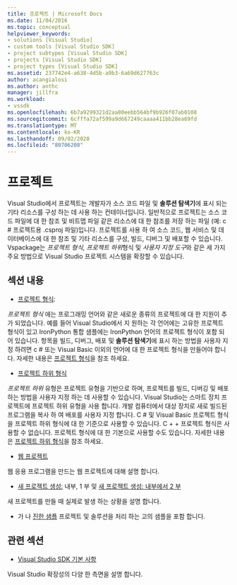 ```yaml
---
title: 프로젝트 | Microsoft Docs
ms.date: 11/04/2016
ms.topic: conceptual
helpviewer_keywords:
- solutions [Visual Studio]
- custom tools [Visual Studio SDK]
- project subtypes [Visual Studio SDK]
- projects [Visual Studio SDK]
- project types [Visual Studio SDK]
ms.assetid: 237742e4-a638-4d5b-a9b3-6a69d627763c
author: acangialosi
ms.author: anthc
manager: jillfra
ms.workload:
- vssdk
ms.openlocfilehash: 6b7a9299321d2aa80eebb564bf9b926f07ab0108
ms.sourcegitcommit: 6cfffa72af599a9d667249caaaa411bb28ea69fd
ms.translationtype: MT
ms.contentlocale: ko-KR
ms.lasthandoff: 09/02/2020
ms.locfileid: "80706208"
---
```

# <a name="projects"></a>프로젝트
Visual Studio에서 프로젝트는 개발자가 소스 코드 파일 및 **솔루션 탐색기**에 표시 되는 기타 리소스를 구성 하는 데 사용 하는 컨테이너입니다. 일반적으로 프로젝트는 소스 코드 파일에 대 한 참조 및 비트맵 파일 같은 리소스에 대 한 참조를 저장 하는 파일 (예: c # 프로젝트용 .csproj 파일)입니다. 프로젝트를 사용 하 여 소스 코드, 웹 서비스 및 데이터베이스에 대 한 참조 및 기타 리소스를 구성, 빌드, 디버그 및 배포할 수 있습니다. Vspackage는 *프로젝트 형식*, *프로젝트 하위*형식 및 *사용자 지정 도구*와 같은 세 가지 주요 방법으로 Visual Studio 프로젝트 시스템을 확장할 수 있습니다.

## <a name="in-this-section"></a>섹션 내용
- [프로젝트 형식](../../extensibility/internals/project-types.md):

 *프로젝트 형식* 에는 프로그래밍 언어와 같은 새로운 종류의 프로젝트에 대 한 지원이 추가 되었습니다. 예를 들어 Visual Studio에서 지 원하는 각 언어에는 고유한 프로젝트 형식이 있고 IronPython 통합 샘플에는 IronPython 언어의 프로젝트 형식이 포함 되어 있습니다. 항목을 빌드, 디버그, 배포 및 **솔루션 탐색기**에 표시 하는 방법을 사용자 지정 하려면 c # 또는 Visual Basic 이외의 언어에 대 한 프로젝트 형식을 만들어야 합니다. 자세한 내용은 [프로젝트 형식](../../extensibility/internals/project-types.md)을 참조 하세요.

- [프로젝트 하위 형식](../../extensibility/internals/project-subtypes.md)

 *프로젝트 하위* 유형은 프로젝트 유형을 기반으로 하며, 프로젝트를 빌드, 디버깅 및 배포 하는 방법을 사용자 지정 하는 데 사용할 수 있습니다. Visual Studio는 스마트 장치 프로젝트에 프로젝트 하위 유형을 사용 합니다. 개발 컴퓨터에서 대상 장치로 새로 빌드된 프로그램을 복사 하 여 배포를 사용자 지정 합니다. C # 및 Visual Basic 프로젝트 형식을 프로젝트 하위 형식에 대 한 기준으로 사용할 수 있습니다. C + + 프로젝트 형식은 사용할 수 없습니다. 프로젝트 형식에 대 한 기본으로 사용할 수도 있습니다. 자세한 내용은 [프로젝트 하위 형식](../../extensibility/internals/project-subtypes.md)을 참조 하세요.

- [웹 프로젝트](../../extensibility/internals/web-projects.md)

 웹 응용 프로그램을 만드는 웹 프로젝트에 대해 설명 합니다.

- [새 프로젝트 생성:](../../extensibility/internals/new-project-generation-under-the-hood-part-one.md) 내부, 1 부 및 [새 프로젝트 생성: 내부에서 2 부](../../extensibility/internals/new-project-generation-under-the-hood-part-two.md)

 새 프로젝트를 만들 때 실제로 발생 하는 상황을 설명 합니다.

- 가 나 [진한 샘플](https://github.com/Microsoft/VSSDK-Extensibility-Samples) 프로젝트 및 솔루션을 처리 하는 고의 샘플을 포함 합니다.

## <a name="related-sections"></a>관련 섹션
- [Visual Studio SDK 기본 사항](../../extensibility/internals/inside-the-visual-studio-sdk.md)

 Visual Studio 확장성의 다양 한 측면을 설명 합니다.

